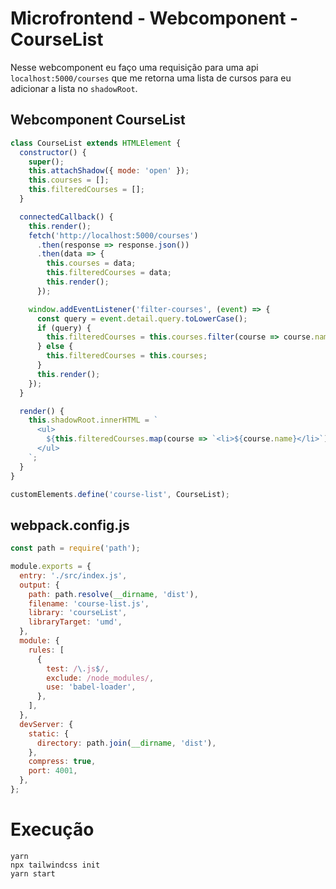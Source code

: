 # Microfrontend - Webcomponent - CourseList

Nesse webcomponent eu faço uma requisição para uma api `localhost:5000/courses` que me retorna uma lista de cursos para eu adicionar a lista no `shadowRoot`.

## Webcomponent CourseList

```js
class CourseList extends HTMLElement {
  constructor() {
    super();
    this.attachShadow({ mode: 'open' });
    this.courses = [];
    this.filteredCourses = [];
  }

  connectedCallback() {
    this.render();
    fetch('http://localhost:5000/courses')
      .then(response => response.json())
      .then(data => {
        this.courses = data;
        this.filteredCourses = data;
        this.render();
      });

    window.addEventListener('filter-courses', (event) => {
      const query = event.detail.query.toLowerCase();
      if (query) {
        this.filteredCourses = this.courses.filter(course => course.name.toLowerCase().includes(query));
      } else {
        this.filteredCourses = this.courses;
      }
      this.render();
    });
  }

  render() {
    this.shadowRoot.innerHTML = `
      <ul>
        ${this.filteredCourses.map(course => `<li>${course.name}</li>`).join('')}
      </ul>
    `;
  }
}

customElements.define('course-list', CourseList);
```

## webpack.config.js

```js
const path = require('path');

module.exports = {
  entry: './src/index.js',
  output: {
    path: path.resolve(__dirname, 'dist'),
    filename: 'course-list.js',
    library: 'courseList',
    libraryTarget: 'umd',
  },
  module: {
    rules: [
      {
        test: /\.js$/,
        exclude: /node_modules/,
        use: 'babel-loader',
      },
    ],
  },
  devServer: {
    static: {
      directory: path.join(__dirname, 'dist'),
    },
    compress: true,
    port: 4001,
  },
};
```

# Execução

```
yarn
npx tailwindcss init
yarn start
```